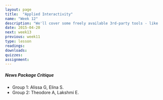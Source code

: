 ```yaml
---
layout: page
title:  "Applied Interactivity"
name: "Week 12"
description: "We'll cover some freely available 3rd-party tools - like PopcornMaker, TimelineJS and SoundCiteJS - for adding interactivity to our projects."
date: 2015-04-20
next: week13
previous: week11
type: lesson
readings: 
downloads: 
quizzes: 
assignment: 
---
```


<h5>News Package Critique</h5>
<ul>
    <li>Group 1: Alissa G, Elina S.</li>
    <li>Group 2: Theodore A, Lakshmi E.</li>
</ul>
